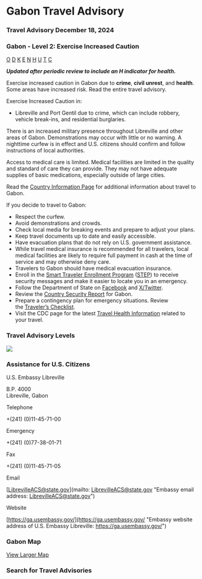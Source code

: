 # Gabon Travel Advisory

### Travel Advisory December 18, 2024

### Gabon - Level 2: Exercise Increased Caution

[O](javascript:void(0); "Tool Tip: Other")
[D](javascript:void(0); "Tool Tip: Wrongful Detention")
[K](javascript:void(0); "Tool Tip: Kidnap and Hostage")
[E](javascript:void(0); "Tool Tip: Event")
[N](javascript:void(0); "Tool Tip: Disaster")
[H](javascript:void(0); "Tool Tip: Health")
[U](javascript:void(0); "Tool Tip: Civil Unrest")
[T](javascript:void(0); "Tool Tip: Terrorism")
[C](javascript:void(0); "Tool Tip: Crimes")

***Updated after periodic review to include an H indicator for health.***

Exercise increased caution in Gabon due to **crime**, **civil unrest**, and **health**. Some areas have increased risk. Read the entire travel advisory.

Exercise Increased Caution in:

* Libreville and Port Gentil due to crime, which can include robbery, vehicle break-ins, and residential burglaries.

There is an increased military presence throughout Libreville and other areas of Gabon. Demonstrations may occur with little or no warning. A nighttime curfew is in effect and U.S. citizens should confirm and follow instructions of local authorities.

Access to medical care is limited. Medical facilities are limited in the quality and standard of care they can provide. They may not have adequate supplies of basic medications, especially outside of large cities.

Read the [Country Information Page](https://travel.state.gov/content/passports/en/country/gabon.html) for additional information about travel to Gabon.

If you decide to travel to Gabon:

* Respect the curfew.
* Avoid demonstrations and crowds.
* Check local media for breaking events and prepare to adjust your plans.
* Keep travel documents up to date and easily accessible.
* Have evacuation plans that do not rely on U.S. government assistance.
* While travel medical insurance is recommended for all travelers, local medical facilities are likely to require full payment in cash at the time of service and may otherwise deny care.
* Travelers to Gabon should have medical evacuation insurance.
* Enroll in the [Smart Traveler Enrollment Program](https://step.state.gov/step/) ([STEP](https://step.state.gov/step/)) to receive security messages and make it easier to locate you in an emergency.
* Follow the Department of State on [Facebook](https://www.facebook.com/travelgov/) and [X/Twitter](https://twitter.com/StateDept?ref_src=twsrc%5Egoogle%7Ctwcamp%5Eserp%7Ctwgr%5Eauthor).
* Review the [Country Security Report](https://www.osac.gov/Content/Browse/Report?subContentTypes=Country%20Security%20Report) for Gabon.
* Prepare a contingency plan for emergency situations. Review the [Traveler’s Checklist](https://travel.state.gov/content/passports/en/go/checklist.html).
* Visit the CDC page for the latest [Travel Health Information](https://wwwnc.cdc.gov/travel/destinations/list) related to your travel.

### Travel Advisory Levels

[![](/content/dam/NEWTravelAssets/images/travel-levelv1.svg)](/content/travel/en/international-travel/before-you-go/about-our-new-products.html "Travel Advisory Levels")

### Assistance for U.S. Citizens

U.S. Embassy Libreville

B.P. 4000  
Libreville, Gabon

Telephone

+(241) (0)11-45-71-00

Emergency

+(241) (0)77-38-01-71

Fax

+(241) (0)11-45-71-05

Email

[LibrevilleACS@state.gov](mailto: LibrevilleACS@state.gov "Embassy email address: LibrevilleACS@state.gov")

Website

[https://ga.usembassy.gov/](https://ga.usembassy.gov/ "Embassy website address of U.S. Embassy Libreville: https://ga.usembassy.gov/")

### Gabon Map

[View Larger Map](https://travelmaps.state.gov/TSGMap/?extent=5.492217439,-3.234300092,16.130762047,2.344046694 "Map of Gabon")



### Search for Travel Advisories